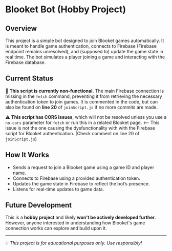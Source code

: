 # Blooket Bot (Hobby Project)

## Overview  
This project is a simple bot designed to join Blooket games automatically. It is meant to handle game authentication, connects to Firebase (Firebase endpoint remains unresolved), and (supposed to) update the game state in real time. The bot simulates a player joining a game and interacting with the Firebase database.

## Current Status  
🚨 **This script is currently non-functional.** The main Firebase connection is missing in the `fetch` command, preventing it from retrieving the necessary authentication token to join games. It is commented in the code, but can also be found on **line 20** of `joinScript.js` if no more commits are made.
 
⚠️ **This script has CORS issues**, which will not be resolved unless you use a `no-cors` parameter for `fetch` or run this in a related Blooket page. <-- This issue is not the one causing the dysfunctionality with with the Firebase script for Blooket authentication. (Check comment on line 20 of `joinScript.js`)

## How It Works  
- Sends a request to join a Blooket game using a game ID and player name.  
- Connects to Firebase using a provided authentication token.  
- Updates the game state in Firebase to reflect the bot’s presence.  
- Listens for real-time updates to game data.

## Future Development  
This is a **hobby project** and likely **won't be actively developed further**. However, anyone interested in understanding how Blooket's game connection works can explore and build upon it.

---
💡 *This project is for educational purposes only. Use responsibly!*  
